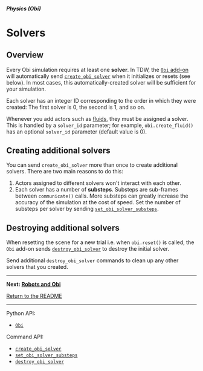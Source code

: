 ##### Physics (Obi)

# Solvers

## Overview

Every Obi simulation requires at least one **solver**. In TDW, the [`Obi` add-on](../../python/add_ons/obi.md) will automatically send [`create_obi_solver`](../../api/command_api.md#create_obi_solver) when it initializes or resets (see below). In most cases, this automatically-created solver will be sufficient for your simulation.

Each solver has an integer ID corresponding to the order in which they were created:  The first solver is 0, the second is 1, and so on. 

Whenever you add actors such as [fluids](fluids.md), they must be assigned a solver. This is handled by a `solver_id` parameter; for example, `obi.create_fluid()` has an optional `solver_id` parameter (default value is 0).

##  Creating additional solvers

You can send `create_obi_solver` more than once to create additional solvers. There are two main reasons to do this:

1. Actors assigned to different solvers won't interact with each other.
2. Each solver has a number of **substeps**. Substeps are sub-frames between `communicate()` calls. More substeps can greatly increase the accuracy of the simulation at the cost of speed. Set the number of substeps per solver by sending [`set_obi_solver_substeps`](../../api/command_api.md#set_obi_solver_substeps).

## Destroying additional solvers

When resetting the scene for a new trial i.e. when `obi.reset()` is called, the `Obi` add-on sends [`destroy_obi_solver`](../../api/command_api.md#destroy_obi_solver) to destroy the initial solver. 

Send additional `destroy_obi_solver` commands to clean up any other solvers that you created.

***

**Next: [Robots and Obi](robots.md)**

[Return to the README](../../../README.md)

***

Python API:

- [`Obi`](../../python/add_ons/obi.md)

Command API:

- [`create_obi_solver`](../../api/command_api.md#create_obi_solver)
- [`set_obi_solver_substeps`](../../api/command_api.md#set_obi_solver_substeps)
- [`destroy_obi_solver`](../../api/command_api.md#destroy_obi_solver)
